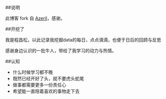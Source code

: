 ##说明

此博客 fork 自 [Azeril](http://azeril.me/)，感谢。

##开挖了

我是程昌松，以此记录我挖掘data的每日，点点滴滴，也便于日后的回顾与反思

感谢身边认识的一批牛人，带给了我学习的动力与热情。


##认知


- 什么时候学习都不晚
- 既然已经开好了头，就不要虎头蛇尾
- 做事都需要更多一份责任心
- 希望能一直陪着喜欢的事物走下去



